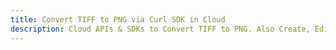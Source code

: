 ---title: Convert TIFF to PNG via Curl SDK in Clouddescription: Cloud APIs & SDKs to Convert TIFF to PNG. Also Create, Edit & Render Microsoft Word & OpenOffice documents in the Cloud.---